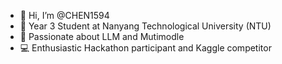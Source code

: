 - 👋 Hi, I’m @CHEN1594
- 🏫 Year 3 Student at Nanyang Technological University (NTU)
- 🤖 Passionate about LLM and Mutimodle
- 💻 Enthusiastic Hackathon participant and Kaggle competitor

<!---
CHEN1594/CHEN1594 is a ✨ special ✨ repository because its `README.md` (this file) appears on your GitHub profile.
You can click the Preview link to take a look at your changes.
--->
